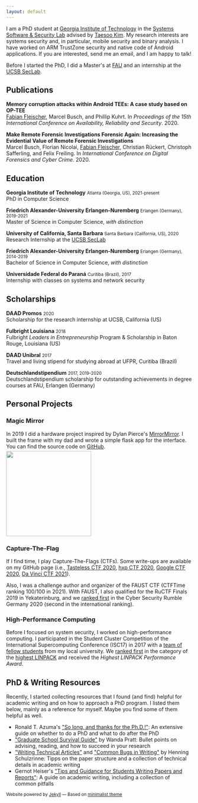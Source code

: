 ```yaml
---
layout: default
---
```


I am a PhD student at [Georgia Institute of Technology](https://www.gatech.edu/) in the [Systems Software & Security Lab](https://gts3.org/) advised by [Taesoo Kim](https://taesoo.kim/). My research interests are systems security and, in particular, mobile security and binary analysis. I have worked on ARM TrustZone security and native code of Android applications. If you are interested, send me an email, and I am happy to talk!

Before I started the PhD, I did a Master's at [FAU](https://www.fau.eu/) and an internship at the [UCSB SecLab](https://seclab.cs.ucsb.edu/).

## Publications

**Memory corruption attacks within Android TEEs: A case study based on OP-TEE** [<i class="fa fa-file"></i>](https://dl.acm.org/doi/pdf/10.1145/3407023.3407072)\
<u>Fabian Fleischer</u>, Marcel Busch, and Phillip Kuhrt.
In *Proceedings of the 15th International Conference on Availability, Reliability and Security*.
2020.

**Make Remote Forensic Investigations Forensic Again: Increasing the Evidential Value of Remote Forensic Investigations** [<i class="fa fa-file"></i>](https://link.springer.com/content/pdf/10.1007%2F978-3-030-68734-2_2.pdf) \
Marcel Busch, Florian Nicolai, <u>Fabian Fleischer</u>, Christian Rückert, Christoph Safferling, and Felix Freiling.
In *International Conference on Digital Forensics and Cyber Crime*.
2020.

## Education

**Georgia Institute of Technology** <small>Atlanta (Georgia, US), 2021-present</small> \
PhD in Computer Science

**Friedrich Alexander-University Erlangen-Nuremberg** <small>Erlangen (Germany), 2019-2021</small> \
Master of Science in Computer Science, *with distinction*

**University of California, Santa Barbara** <small>Santa Barbara (California, US), 2020</small> \
Research Internship at the [UCSB SecLab](https://seclab.cs.ucsb.edu/)

**Friedrich Alexander-University Erlangen-Nuremberg** <small>Erlangen (Germany), 2014-2019</small> \
Bachelor of Science in Computer Science, *with distinction*

**Universidade Federal do Paraná** <small>Curitiba (Brazil), 2017</small> \
Internship with classes on systems and network security

## Scholarships

**DAAD Promos** <small>2020</small> \
Scholarship for the research internship at UCSB, California (US)

**Fulbright Louisiana** <small>2018</small> \
Fulbright *Leaders in Entrepreneurship* Program & Scholarship in Baton Rouge, Louisiana (US)

**DAAD Unibral** <small>2017</small> \
Travel and living stipend for studying abroad at UFPR, Curitiba (Brazil)

**Deutschlandstipendium** <small>2017, 2019-2020</small> \
Deutschlandstipendium scholarship for outstanding achievements in degree courses at FAU, Erlangen (Germany)



## Personal Projects

### Magic Mirror

In 2019 I did a hardware project inspired by Dylan Pierce's [MirrorMirror](https://metro.co.uk/2015/12/30/tech-genius-builds-magic-mirror-for-girlfriend-which-compliments-her-and-gives-weather-updates-5591422/). I built the frame with my dad and wrote a simple flask app for the interface. You can find the source code on [GitHub](https://github.com/fab1ano/magic-mirror).

<img src="{{ site.baseurl }}/assets/img/mirror.jpg" width="230" style="margin-top:-10px" class="img-circle"/>

### Capture-The-Flag

If I find time, I play Capture-The-Flags (CTFs). Some write-ups are available on my GitHub page (i.e., [Tasteless CTF 2020](https://github.com/fab1ano/tasteless-ctf-20), [hxp CTF 2020](https://github.com/fab1ano/hxp-ctf-20), [Google CTF 2020](https://github.com/fab1ano/google-ctf-20), [Da Vinci CTF 2021](https://github.com/fab1ano/davinci-ctf-21)).

Also, I was a challenge author and organizer of the FAUST CTF (CTFTime ranking 100/100 in 2021).
With FAUST, I also qualified for the RuCTF Finals 2019 in Yekaterinburg, and we [ranked first](https://www.cs1.tf.fau.de/2020/11/20/fau-security-team-faust-ranks-first-in-cyber-security-rumble-germany/) in the Cyber Security Rumble Germany 2020 (second in the international ranking).

### High-Performance Computing

Before I focused on system security, I worked on high-performance computing. I participated in the Student Cluster Competition of the International Supercomputing Conference (ISC17) in 2017 with a [team of fellow students](https://www.gauss-centre.eu/news/newsflashes/article/gcs-sponsors-team-from-fau-to-compete-in-isc17-student-cluster-competition/) from my local university. We <u>ranked first</u> in the category of the [highest LINPACK](http://www.hpcadvisorycouncil.com/events/2017/isc17-student-cluster-competition/) and received the *Highest LINPACK Performance Award*.

## PhD & Writing Resources

Recently, I started collecting resources that I found (and find) helpful for academic writing and on how to approach a PhD program. I listed them below, mainly as a reference for myself. Maybe you find some of them helpful as well.

* Ronald T. Azuma's ["So long, and thanks for the Ph.D.!"](http://www.cs.unc.edu/~azuma/hitch4.html): An extensive guide on whether to do a PhD and what to do after the PhD
* ["Graduate School Survival Guide"](https://www.math.waikato.ac.nz/~seano/grad-school-advice.html) by Wanda Pratt: Bullet points on advising, reading, and how to succeed in your research
* ["Writing Technical Articles"](http://www.cs.columbia.edu/~hgs/etc/writing-style.html) and ["Common Bugs in Writing"](http://www.cs.columbia.edu/~hgs/etc/writing-bugs.html) by Henning Schulzrinne: Tipps on the paper structure and a collection of technical details in academic writing
* Gernot Heiser's ["Tips and Guidance for Students Writing Papers and Reports"](http://gernot-heiser.org/style-guide.html): A guide on academic writing, including a collection of common pitfalls

<small>Website powered by <a href="https://jekyllrb.com/">Jekyll</a> &mdash; Based on <a href="https://www.bodunhu.com/minimalist/">minimalist theme</a></small>
